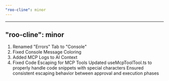```yaml
---
"roo-cline": minor
---
```


---

## "roo-cline": minor

1. Renamed "Errors" Tab to "Console"
2. Fixed Console Message Coloring
3. Added MCP Logs to AI Context
4. Fixed Code Escaping for MCP Tools
   Updated useMcpToolTool.ts to properly handle code snippets with special characters
   Ensured consistent escaping behavior between approval and execution phases

